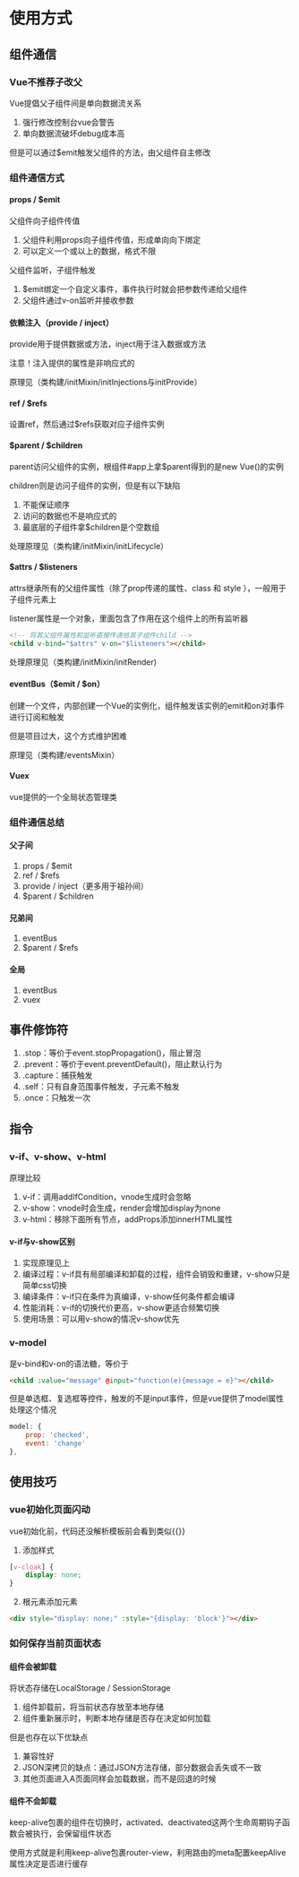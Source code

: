 # 使用方式

## 组件通信

### Vue不推荐子改父

Vue提倡父子组件间是单向数据流关系
1. 强行修改控制台vue会警告
2. 单向数据流破坏debug成本高

但是可以通过$emit触发父组件的方法，由父组件自主修改

### 组件通信方式

#### props / $emit

父组件向子组件传值
1. 父组件利用props向子组件传值，形成单向向下绑定
2. 可以定义一个或以上的数据，格式不限

父组件监听，子组件触发
1. $emit绑定一个自定义事件，事件执行时就会把参数传递给父组件
2. 父组件通过v-on监听并接收参数

#### 依赖注入（provide / inject）

provide用于提供数据或方法，inject用于注入数据或方法

注意！注入提供的属性是非响应式的

原理见（类构建/initMixin/initInjections与initProvide）

#### ref / $refs

设置ref，然后通过$refs获取对应子组件实例

#### $parent / $children

parent访问父组件的实例，根组件#app上拿$parent得到的是new Vue()的实例

children则是访问子组件的实例，但是有以下缺陷
1. 不能保证顺序
2. 访问的数据也不是响应式的
3. 最底层的子组件拿$children是个空数组

处理原理见（类构建/initMixin/initLifecycle）

#### $attrs / $listeners

attrs继承所有的父组件属性（除了prop传递的属性、class 和 style ），一般用于子组件元素上

listener属性是一个对象，里面包含了作用在这个组件上的所有监听器

```html
<!-- 将其父组件属性和监听直接传递给其子组件child -->
<child v-bind="$attrs" v-on="$listeners"></child>
```

处理原理见（类构建/initMixin/initRender)

#### eventBus（$emit / $on）

创建一个文件，内部创建一个Vue的实例化，组件触发该实例的emit和on对事件进行订阅和触发

但是项目过大，这个方式维护困难

原理见（类构建/eventsMixin）

#### Vuex

vue提供的一个全局状态管理类

### 组件通信总结

#### 父子间

1. props / $emit
2. ref / $refs
3. provide / inject（更多用于祖孙间）
4. $parent / $children

#### 兄弟间

1. eventBus
2. $parent / $refs

#### 全局

1. eventBus
2. vuex

## 事件修饰符

1. .stop：等价于event.stopPropagation()，阻止冒泡
2. .prevent：等价于event.preventDefault()，阻止默认行为
3. .capture：捕获触发
4. .self：只有自身范围事件触发，子元素不触发
5. .once：只触发一次

## 指令

### v-if、v-show、v-html

原理比较
1. v-if：调用addIfCondition，vnode生成时会忽略
2. v-show：vnode时会生成，render会增加display为none
3. v-html：移除下面所有节点，addProps添加innerHTML属性

#### v-if与v-show区别

1. 实现原理见上
2. 编译过程：v-if具有局部编译和卸载的过程，组件会销毁和重建，v-show只是简单css切换
3. 编译条件：v-if只在条件为真编译，v-show任何条件都会编译
4. 性能消耗：v-if的切换代价更高，v-show更适合频繁切换
5. 使用场景：可以用v-show的情况v-show优先

### v-model

是v-bind和v-on的语法糖，等价于

```html
<child :value="message" @input="function(e){message = e}"></child>
```

但是单选框、复选框等控件，触发的不是input事件，但是vue提供了model属性处理这个情况

```js
model: {
    prop: 'checked',
    event: 'change'
},
```

## 使用技巧

### vue初始化页面闪动

vue初始化前，代码还没解析模板前会看到类似{{}}

1. 添加样式

```css
[v-cloak] {
    display: none;
}
```

2. 根元素添加元素

```html
<div style="display: none;" :style="{display: 'block'}"></div>
```

### 如何保存当前页面状态

#### 组件会被卸载

将状态存储在LocalStorage / SessionStorage
1. 组件卸载前，将当前状态存放至本地存储
2. 组件重新展示时，判断本地存储是否存在决定如何加载

但是也存在以下优缺点
1. 兼容性好
2. JSON深拷贝的缺点：通过JSON方法存储，部分数据会丢失或不一致
3. 其他页面进入A页面同样会加载数据，而不是回退的时候

#### 组件不会卸载

keep-alive包裹的组件在切换时，activated、deactivated这两个生命周期钩子函数会被执行，会保留组件状态

使用方式就是利用keep-alive包裹router-view，利用路由的meta配置keepAlive属性决定是否进行缓存
